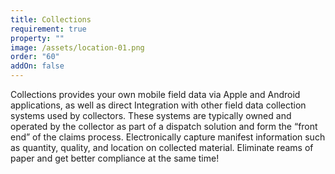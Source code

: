 ```yaml
---
title: Collections
requirement: true
property: ""
image: /assets/location-01.png
order: "60"
addOn: false
---
```

Collections provides your own mobile field data via Apple and Android applications, as well as direct Integration with other field data collection systems used by collectors.  These systems are typically owned and operated by the collector as part of a dispatch solution and form the “front end” of the claims process. Electronically capture manifest information such as quantity, quality, and location on collected material. Eliminate reams of paper and get better compliance at the same time!